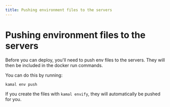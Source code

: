 ```yaml
---
title: Pushing environment files to the servers
---
```


# Pushing environment files to the servers

Before you can deploy, you'll need to push env files to the servers. They will then be included in the docker run commands.

You can do this by running:

```bash
kamal env push
```

If you create the files with `kamal envify`, they will automatically be pushed for you.
